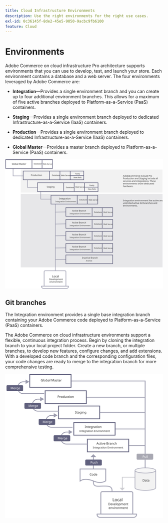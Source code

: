 ```yaml
---
title: Cloud Infrastructure Environments
description: Use the right environments for the right use cases.
exl-id: 0c36145f-8de2-45e5-9050-9acbc9fb6100
feature: Cloud
---
```

# Environments

Adobe Commerce on cloud infrastructure Pro architecture supports environments that you can use to develop, test, and launch your store. Each environment contains a database and a web server. The four environments leveraged by Adobe Commerce are:

- **Integration**—Provides a single environment branch and you can create up to four additional environment branches. This allows for a maximum of five active branches deployed to Platform-as-a-Service (PaaS) containers.

- **Staging**—Provides a single environment branch deployed to dedicated Infrastructure-as-a-Service (IaaS) containers.

- **Production**—Provides a single environment branch deployed to dedicated Infrastructure-as-a-Service (IaaS) containers.

- **Global Master**—Provides a master branch deployed to Platform-as-a-Service (PaaS) containers.

![Diagram showing the relationship between Adobe Commerce cloud environments](../../../assets/playbooks/environment-diagram.svg)

## Git branches

The Integration environment provides a single base integration branch containing your Adobe Commerce code deployed to Platform-as-a-Service (PaaS) containers.

The Adobe Commerce on cloud infrastructure environments support a flexible, continuous integration process. Begin by cloning the integration branch to your local project folder. Create a new branch, or multiple branches, to develop new features, configure changes, and add extensions. With a developed code branch and the corresponding configuration files, your code changes are ready to merge to the integration branch for more comprehensive testing.

![Diagram showing the git-based branching strategy for Adobe Commerce cloud environments](../../../assets/playbooks/branching-diagram.svg)
